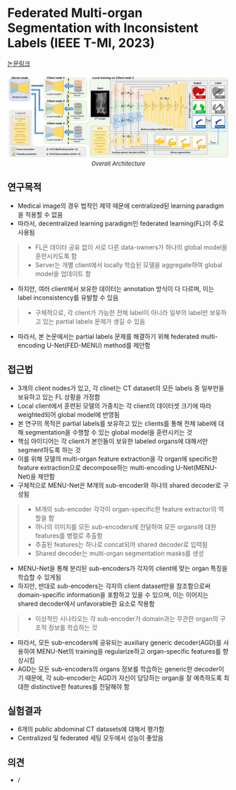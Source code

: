 # Federated Multi-organ Segmentation with Inconsistent Labels (IEEE T-MI, 2023)

[논문링크](https://ieeexplore.ieee.org/abstract/document/10107904)

<p align="center">
    <img width="800" alt='fig1' src="./img/03_14_01.png?raw=true"></br>
    <em><font size=2>Overall Architecture</font></em>
</p>

## 연구목적
- Medical image의 경우 법적인 제약 때문에 centralized된 learning paradigm을 적용할 수 없음
- 따라서, decentralized learning paradigm인 federated learning(FL)이 주로 사용됨
> - FL은 데이터 공유 없이 서로 다른 data-owners가 하나의 global model을 훈련시키도록 함
> - Server는 개별 client에서 locally 학습된 모델을 aggregate하여 global model을 업데이트 함
- 하지만, 여러 client에서 보유한 데이터는 annotation 방식이 다 다르며, 이는 label inconsistency를 유발할 수 있음
> - 구체적으로, 각 client가 가능한 전체 label이 아니라 일부의 label만 보유하고 있는 partial labels 문제가 생길 수 있음
- 따라서, 본 논문에서는 partial labels 문제를 해결하기 위해 federated multi-encoding U-Net(FED-MENU) method를 제안함

## 접근법
- 3개의 client nodes가 있고, 각 clinet는 CT dataset의 모든 labels 중 일부만을 보유하고 있는 FL 상황을 가정함
- Local client에서 훈련된 모델의 가중치는 각 client의 데이터셋 크기에 따라 weighted되어 global model에 반영됨
- 본 연구의 목적은 partial labels를 보유하고 있는 clients를 통해 전체 label에 대해 segmentation을 수행할 수 있는 global model을 훈련시키는 것
- 핵심 아이디어는 각 client가 본인들이 보유한 labeled organs에 대해서만 segment하도록 하는 것
- 이를 위해 모델의 multi-organ feature extraction을 각 organ에 specific한 feature extraction으로 decompose하는 multi-encoding U-Net(MENU-Net)을 제안함
- 구체적으로 MENU-Net은 M개의 sub-encoder와 하나의 shared decoder로 구성됨
> - M개의 sub-encoder 각각이 organ-specific한 feature extractor의 역할을 함
> - 하나의 이미지를 모든 sub-encoders에 전달하여 모든 organs에 대한 features를 병렬로 추출함
> - 추출된 features는 하나로 concat되어 shared decoder로 입력됨
> - Shared decoder는 multi-organ segmentation masks를 생성
- MENU-Net을 통해 분리된 sub-encoders가 각자의 client에 맞는 organ 특징을 학습할 수 있게됨
- 하지만, 반대로 sub-encoders는 각자의 client dataset만을 참조함으로써 domain-specific information을 포함하고 있을 수 있으며, 이는 이어지는 shared decoder에서 unfavorable한 요소로 작용함
> - 이상적인 시나리오는 각 sub-encoder가 domain과는 무관한 organ의 구조적 정보를 학습하는 것
- 따라서, 모든 sub-encoders에 공유되는 auxiliary generic decoder(AGD)를 사용하여 MENU-Net의 training을 regularize하고 organ-specific features를 향상시킴
- AGD는 모든 sub-encoders의 organs 정보를 학습하는 generic한 decoder이기 때문에, 각 sub-encoder는 AGD가 자신이 담당하는 organ을 잘 예측하도록 최대한 distinctive한 features를 전달해야 함

## 실험결과
- 6개의 public abdominal CT datasets에 대해서 평가함
- Centralized 및 federated 세팅 모두에서 성능이 좋았음

## 의견
- /